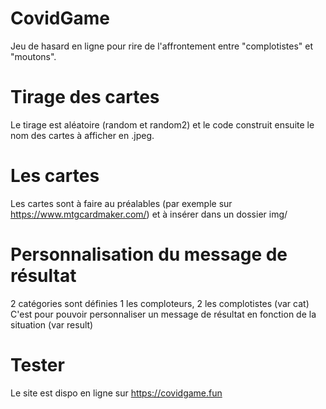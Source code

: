 # CovidGame

Jeu de hasard en ligne pour rire de l'affrontement entre "complotistes" et "moutons".

# Tirage des cartes

Le tirage est aléatoire (random et random2) et le code construit ensuite le nom des cartes à afficher en .jpeg.

# Les cartes

Les cartes sont à faire au préalables (par exemple sur https://www.mtgcardmaker.com/) et à insérer dans un dossier img/

# Personnalisation du message de résultat

2 catégories sont définies 1 les comploteurs, 2 les complotistes (var cat)
C'est pour pouvoir personnaliser un message de résultat en fonction de la situation (var result)

# Tester

Le site est dispo en ligne sur https://covidgame.fun
